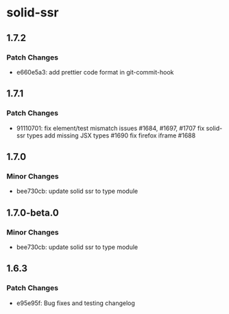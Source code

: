 # solid-ssr

## 1.7.2

### Patch Changes

- e660e5a3: add prettier code format in git-commit-hook

## 1.7.1

### Patch Changes

- 91110701: fix element/test mismatch issues #1684, #1697, #1707
  fix solid-ssr types
  add missing JSX types #1690
  fix firefox iframe #1688

## 1.7.0

### Minor Changes

- bee730cb: update solid ssr to type module

## 1.7.0-beta.0

### Minor Changes

- bee730cb: update solid ssr to type module

## 1.6.3

### Patch Changes

- e95e95f: Bug fixes and testing changelog
